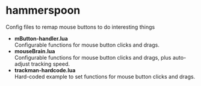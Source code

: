 # hammerspoon
Config files to remap mouse buttons to do interesting things

- __mButton-handler.lua__  
  Configurable functions for mouse button clicks and drags.
- __mouseBrain.lua__  
  Configurable functions for mouse button clicks and drags, plus auto-adjust tracking speed.
- __trackman-hardcode.lua__  
  Hard-coded example to set functions for mouse button clicks and drags.
